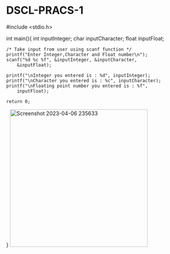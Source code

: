# DSCL-PRACS-1
#include <stdio.h>
 
int main(){
    int inputInteger;
    char inputCharacter;
    float inputFloat;
     
    /* Take input from user using scanf function */
    printf("Enter Integer,Character and Float number\n");
    scanf("%d %c %f", &inputInteger, &inputCharacter,
        &inputFloat);
     
    printf("\nInteger you entered is : %d", inputInteger);
    printf("\nCharacter you entered is : %c", inputCharacter);
    printf("\nFloating point number you entered is : %f",
        inputFloat);
     
    return 0;
}
<img width="369" alt="Screenshot 2023-04-06 235633" src="https://user-images.githubusercontent.com/124857385/230707445-8dbd0bb8-d1b7-458b-83f6-eae562ce181b.png">
